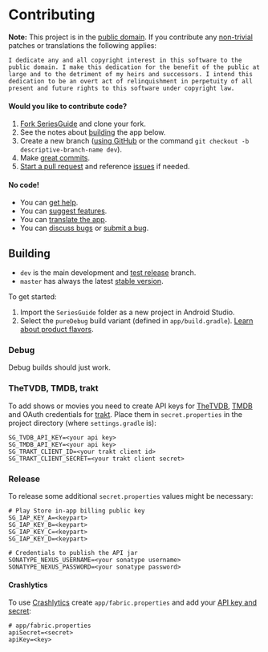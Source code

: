 # Contributing

**Note:** This project is in the [public domain](UNLICENSE). If you contribute any 
[non-trivial](http://www.gnu.org/prep/maintain/maintain.html#Legally-Significant)
patches or translations the following applies:

    I dedicate any and all copyright interest in this software to the
    public domain. I make this dedication for the benefit of the public at
    large and to the detriment of my heirs and successors. I intend this
    dedication to be an overt act of relinquishment in perpetuity of all
    present and future rights to this software under copyright law.

#### Would you like to contribute code?

1. [Fork SeriesGuide](https://github.com/UweTrottmann/SeriesGuide/fork) and clone your fork.
2. See the notes about [building](#building) the app below.
3. Create a new branch ([using GitHub](https://help.github.com/articles/creating-and-deleting-branches-within-your-repository/)
   or the command `git checkout -b descriptive-branch-name dev`).
4. Make [great commits](http://robots.thoughtbot.com/post/48933156625/5-useful-tips-for-a-better-commit-message).
5. [Start a pull request](https://github.com/UweTrottmann/SeriesGuide/compare) and reference [issues](https://github.com/UweTrottmann/SeriesGuide/issues) if needed.

#### No code!
* You can [get help](https://seriesgui.de/help).
* You can [suggest features](https://dicuss.seriesgui.de).
* You can [translate the app](https://crowdin.com/project/seriesguide-translations).
* You can [discuss bugs](https://github.com/UweTrottmann/SeriesGuide/issues) or [submit a bug](https://github.com/UweTrottmann/SeriesGuide/issues/new).

## Building

- `dev` is the main development and [test release](https://github.com/UweTrottmann/SeriesGuide/wiki/Beta) branch.
- `master` has always the latest [stable version](https://seriesgui.de).

To get started:

1. Import the `SeriesGuide` folder as a new project in Android Studio.
2. Select the `pureDebug` build variant (defined in `app/build.gradle`). 
   [Learn about product flavors](https://developer.android.com/studio/build/build-variants.html#product-flavors).

### Debug

Debug builds should just work.

### TheTVDB, TMDB, trakt
To add shows or movies you need to create API keys for 
[TheTVDB](https://www.thetvdb.com/member/api), [TMDB](https://www.themoviedb.org/settings/api) 
and OAuth credentials for [trakt](https://trakt.tv/oauth/applications). 
Place them in `secret.properties` in the project directory (where `settings.gradle` is):

```
SG_TVDB_API_KEY=<your api key>
SG_TMDB_API_KEY=<your api key>
SG_TRAKT_CLIENT_ID=<your trakt client id>
SG_TRAKT_CLIENT_SECRET=<your trakt client secret>
```

### Release
To release some additional `secret.properties` values might be necessary:
```
# Play Store in-app billing public key
SG_IAP_KEY_A=<keypart>
SG_IAP_KEY_B=<keypart>
SG_IAP_KEY_C=<keypart>
SG_IAP_KEY_D=<keypart>

# Credentials to publish the API jar
SONATYPE_NEXUS_USERNAME=<your sonatype username>
SONATYPE_NEXUS_PASSWORD=<your sonatype password>
```

#### Crashlytics

To use [Crashlytics](https://get.fabric.io/crashlytics) create `app/fabric.properties` and 
add your [API key and secret](https://docs.fabric.io/android/fabric/settings/api-keys.html):

```
# app/fabric.properties
apiSecret=<secret>
apiKey=<key>
```
 